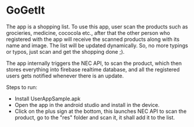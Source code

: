 # GoGetIt
The app is a shopping list. 
To use this app, user scan the products such as grocieries, medicine, cococola etc., after that the other person who registered 
with the app will receive the scanned products along with its name and image. The list will be updated dynamically.
So, no more typings or typos, just scan and get the shopping done ;).

The app internally triggers the NEC API, to scan the product, which then stores everything into firebase realtime database, 
and all the registered users gets notified whenever there is an update.

Steps to run:
- Install UserAppSample.apk
- Open the app in the android studio and install in the device.
- Click on the plus sign at the bottom, this launches NEC API to scan the product, go to the "res" folder and scan it,
it shall add it to the list.
